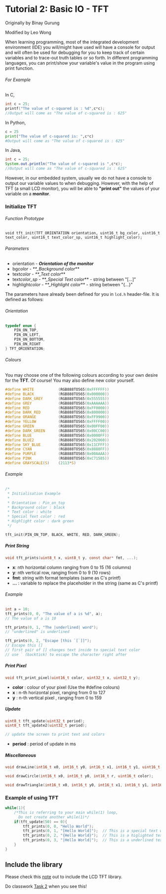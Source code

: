 # Tutorial 2: Basic IO - TFT

Originally by Binay Gurung

Modified by Leo Wong

When learning programming, most of the integrated development environment (IDE) you will/might have used will have a console for output and will often be used for debugging for you to keep track of certain variables and to trace-out truth tables or so forth. In different programming languages, you can print/show your variable's value in the program using print function.

###### For Example

In C,

```c
int c = 25;
printf("The value of c-squared is : %d",c*c);
//Output will come as "The value of c-squared is : 625"
```

In Python,

```python
c = 25
print("The value of c-squared is: ",c*c)
#Output will come as "The value of c-squared is : 625"
```

In Java,

```java
int c = 25;
System.out.println("The value of c-squared is ",c*c);
//Output will come as "The value of c-squared is : 625"
```

However, in our embedded system, usually we do not have a console to output our variable values to when debugging. However, with the help of TFT (a small LCD monitor), you will be able to **"print out"** the values of your variable on a **monitor**.

### Initialize TFT

###### Function Prototype

```c=
void tft_init(TFT_ORIENTATION orientation, uint16_t bg_color, uint16_t text_color, uint16_t text_color_sp, uint16_t highlight_color);
```

###### Parameters

- orientation - **_Orientation of the monitor_**
- bg*color - \*\*\_Background color*\*\*
- text*color - \*\*\_Text color*\*\*
- text*color_sp - \*\*\_Special Text color*\*\* - string between "[...]"
- highlight*color - \*\*\_Highlight color*\*\* - string between "{...}"

The parameters have already been defined for you in `lcd.h` header-file. It is defined as follows:

###### Orientation

```c
typedef enum {
    PIN_ON_TOP,
    PIN_ON_LEFT,
    PIN_ON_BOTTOM,
    PIN_ON_RIGHT
} TFT_ORIENTATION;
```

###### Colours

You may choose one of the following colours according to your own desire for the **TFT**.
Of course! You may also define new color yourself.

```c
#define WHITE           (RGB888TO565(0xFFFFFF))
#define BLACK           (RGB888TO565(0x000000))
#define DARK_GREY       (RGB888TO565(0x555555))
#define GREY            (RGB888TO565(0xAAAAAA))
#define RED             (RGB888TO565(0xFF0000))
#define DARK_RED        (RGB888TO565(0x800000))
#define ORANGE          (RGB888TO565(0xFF9900))
#define YELLOW          (RGB888TO565(0xFFFF00))
#define GREEN           (RGB888TO565(0x00FF00))
#define DARK_GREEN      (RGB888TO565(0x00CC00))
#define BLUE            (RGB888TO565(0x0000FF))
#define BLUE2           (RGB888TO565(0x202060))
#define SKY_BLUE        (RGB888TO565(0x11CFFF))
#define CYAN            (RGB888TO565(0x8888FF))
#define PURPLE          (RGB888TO565(0x00AAAA))
#define PINK            (RGB888TO565(0xC71585))
#define GRAYSCALE(S)    (2113*S)
```

###### Example

```c
/*
 * Initialisation Example
 *
 * Orientation : Pin_on_top
 * Background color : black
 * Text color : white
 * Special Text color : red
 * Highlight color : dark green
 */

tft_init(PIN_ON_TOP, BLACK, WHITE, RED, DARK_GREEN);
```

##### Print String

```c
void tft_prints(uint8_t x, uint8_t y, const char* fmt, ...);
```

- **x**: nth horizontal column ranging from 0 to 15 (16 columns)
- **y**: nth vertical row, ranging from 0 to 9 (10 rows)
- **fmt**: string with format templates (same as C's printf)
- **...** : variable to replace the placeholder in the string (same as C's printf)

###### Example

```c
int a = 10;
tft_prints(0, 0, "The value of a is %d", a);
// The value of a is 10

tft_prints(0, 1, "The |underlined| word");
// "underlined" is underlined

tft_prints(0, 2, "Escape [this `[`]]");
// Escape this []
// first pair of [] changes text inside to special text color
// use ` (backtick) to escape the character right after
```

##### Print Pixel

```c
void tft_print_pixel(uint16_t color, uint32_t x, uint32_t y);
```

- **color** : colour of your pixel (Use the #define colours)
- **x** : n-th horizontal pixel, ranging from 0 to 127
- **y** : n-th vertical pixel , ranging from 0 to 159

##### Update

```c
uint8_t tft_update(uint32_t period);
uint8_t tft_update2(uint32_t period);

// update the screen to print text and colors
```

- **period** : period of update in ms

##### Miscellaneous

```c
void drawLine(int16_t x0, int16_t y0, int16_t x1, int16_t y1, uint16_t color);

void drawCircle(int16_t x0, int16_t y0, int16_t r, uint16_t color);

void drawTriangle(int16_t x0, int16_t y0, int16_t x1, int16_t y1, int16_t x2, int16_t y2, uint16_t color)
```

### Example of using TFT

```c
while(1){
    /*This is referring to your main while(1) loop,
      Do not create another while(1)*/
    if(tft_update(50) == 0){
        tft_prints(0, 0, "Hello World");
        tft_prints(0, 1, "[Hello World]");  // This is a special text with differnt color
        tft_prints(0, 2, "{Hello World}");  // This is a higlighted text
        tft_prints(0, 3, "|Hello World|");  // This is a underlined text
    }
}
```

## Include the library

Please check this [note](https://hackmd.io/@leowong12138/HkCcNwPNF) out to include the LCD TFT library.

Do classwork [Task 2](https://github.com/HKUST-Robotics-Team/Software-Tutorial-2021/blob/master/Tutorial%202%20-%20Basic%20IO/Classwork%20%26%20Homework.md#task-2) when you see this!
